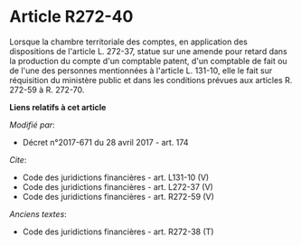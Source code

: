 # Article R272-40

Lorsque la chambre territoriale des comptes, en application des dispositions de l'article L. 272-37, statue sur une amende
pour retard dans la production du compte d'un comptable patent, d'un comptable de fait ou de l'une des personnes mentionnées
à l'article L. 131-10, elle le fait sur réquisition du ministère public et dans les conditions prévues aux articles R. 272-59
à R. 272-70.

**Liens relatifs à cet article**

_Modifié par_:

  - Décret n°2017-671 du 28 avril 2017 - art. 174

_Cite_:

  - Code des juridictions financières - art. L131-10 (V)
  - Code des juridictions financières - art. L272-37 (V)
  - Code des juridictions financières - art. R272-59 (V)

_Anciens textes_:

  - Code des juridictions financières - art. R272-38 (T)

